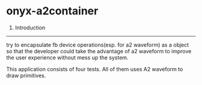 onyx-a2container
================

1. Introduction
---------------
try to encapsulate fb device operations(esp. for a2 waveform) as a object so that the developer could take the advantage of a2 waveform to improve the user experience without mess up the system.

This application consists of four tests. All of them uses A2 waveform to draw primitives.
